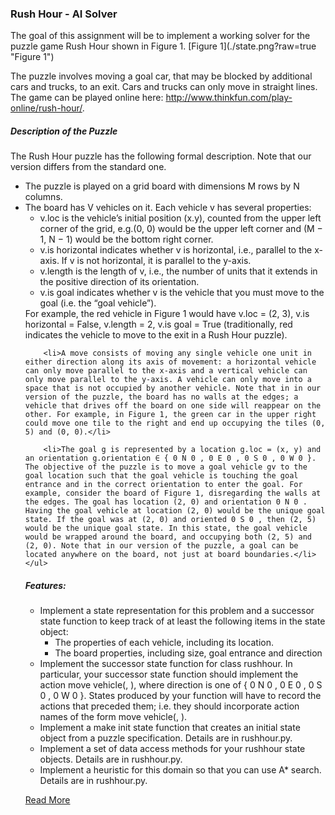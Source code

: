 <h3>Rush Hour - AI Solver</h3>

<p>The goal of this assignment will be to implement a working solver for the puzzle game Rush Hour
shown in Figure 1.
[Figure 1](./state.png?raw=true "Figure 1")

The puzzle involves moving a goal car, that may be blocked by additional cars and trucks, to an exit. Cars and trucks can only move in straight lines. The game can be played online here: http://www.thinkfun.com/play-online/rush-hour/.
</p>

<h5>Description of the Puzzle</h5>
<p>
	The Rush Hour puzzle has the following formal description. Note that our version differs from the standard one.
	<ul>
		<li>The puzzle is played on a grid board with dimensions M rows by N columns.</li>
		<li>The board has V vehicles on it. Each vehicle v has several properties:
		<ul>
			<li>v.loc is the vehicle’s initial position (x.y), counted from the upper left corner of the grid, e.g.(0, 0) would be the upper left corner and (M − 1, N − 1) would be the bottom right corner.</li>
			<li>v.is horizontal indicates whether v is horizontal, i.e., parallel to the x-axis. If v is not horizontal, it is parallel to the y-axis.</li>
			<li>v.length is the length of v, i.e., the number of units that it extends in the positive direction of its orientation.</li>
			<li>v.is goal indicates whether v is the vehicle that you must move to the goal (i.e. the “goal vehicle”).</li>
		</ul>
		</li>
		For example, the red vehicle in Figure 1 would have v.loc = (2, 3), v.is horizontal = False, v.length = 2, v.is goal = True (traditionally, red indicates the vehicle to move to the exit in a Rush Hour puzzle).

		<li>A move consists of moving any single vehicle one unit in either direction along its axis of movement: a horizontal vehicle can only move parallel to the x-axis and a vertical vehicle can only move parallel to the y-axis. A vehicle can only move into a space that is not occupied by another vehicle. Note that in in our version of the puzzle, the board has no walls at the edges; a vehicle that drives off the board on one side will reappear on the other. For example, in Figure 1, the green car in the upper right could move one tile to the right and end up occupying the tiles (0, 5) and (0, 0).</li>

		<li>The goal g is represented by a location g.loc = (x, y) and an orientation g.orientation ∈ { 0 N 0 , 0 E 0 , 0 S 0 , 0 W 0 }. The objective of the puzzle is to move a goal vehicle gv to the goal location such that the goal vehicle is touching the goal entrance and in the correct orientation to enter the goal. For example, consider the board of Figure 1, disregarding the walls at the edges. The goal has location (2, 0) and orientation 0 N 0 . Having the goal vehicle at location (2, 0) would be the unique goal state. If the goal was at (2, 0) and oriented 0 S 0 , then (2, 5) would be the unique goal state. In this state, the goal vehicle would be wrapped around the board, and occupying both (2, 5) and (2, 0). Note that in our version of the puzzle, a goal can be located anywhere on the board, not just at board boundaries.</li>
	</ul>
</p>



<h5>Features: </h5>
<ul>
	<li>Implement a state representation for this problem and a successor state function to keep track of at least the following items in the state object:
		<ul>
			<li>The properties of each vehicle, including its location.</li>
			<li>The board properties, including size, goal entrance and direction</li>
		</ul>
	</li>
	<li>Implement the successor state function for class rushhour. In particular, your successor state function should implement the action move vehicle(<vehicle name>, <direction>), where direction is one of { 0 N 0 , 0 E 0 , 0 S 0 , 0 W 0 }. States produced by your function will have to record the actions that preceded them; i.e. they should incorporate action names of the form move vehicle(<vehicle name>, <direction>).</li>
	<li>Implement a make init state function that creates an initial state object from a puzzle specification. Details are in rushhour.py.</li>
	<li>Implement a set of data access methods for your rushhour state objects. Details are in rushhour.py.</li>
	<li>Implement a heuristic for this domain so that you can use A* search. Details are in rushhour.py.</li>

</ul>


[Read More](csc384w16_a1.pdf)
